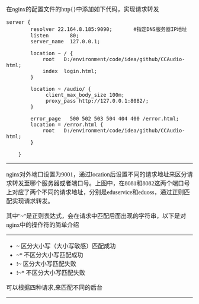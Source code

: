 <font face="SimSun" size=3>

在nginx的配置文件的http{}中添加如下代码，实现请求转发

~~~
server {
        resolver 22.164.8.185:9090;       #指定DNS服务器IP地址 
        listen       80;
        server_name  127.0.0.1;

        location ~ / {
			root   D:/environment/code/idea/github/CCAudio-html;
            index  login.html;
        }
		
		location ~ /audio/ {
		     client_max_body_size 100m;
             proxy_pass http://127.0.0.1:8082/;
        }

        error_page   500 502 503 504 404 400 /error.html;
        location = /error.html {
            root   D:/environment/code/idea/github/CCAudio-html;
        }
		
    }
~~~

---

nginx对外端口设置为9001，通过location后设置不同的请求地址来区分请求转发至哪个服务器或者端口号。上图中，在8081和8082这两个端口号上对应了两个不同的请求地址，分别是eduservice和eduoss，通过正则匹配实现请求转发。

其中"~"是正则表达式，会在请求中匹配后面出现的字符串，以下是对nginx中的操作符的简单介绍
 
---
 
- ~     区分大小写（大小写敏感）匹配成功 
- ~*   不区分大小写匹配成功 
- !~    区分大小写匹配失败 
- !~*  不区分大小写匹配失败

可以根据四种请求,来匹配不同的后台

---

</font>